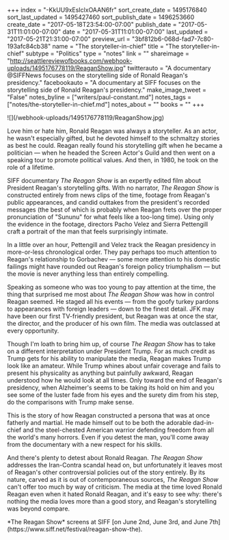 +++
index = "-KkUU9xEsIclxOAAN6fr"
sort_create_date = 1495176840
sort_last_updated = 1495427460
sort_publish_date = 1496253660
create_date = "2017-05-18T23:54:00-07:00"
publish_date = "2017-05-31T11:01:00-07:00"
date = "2017-05-31T11:01:00-07:00"
last_updated = "2017-05-21T21:31:00-07:00"
preview_url = "3bf812b6-068d-fad7-7c80-193afc84cb38"
name = "The storyteller-in-chief"
title = "The storyteller-in-chief"
subtype = "Politics"
type = "notes"
link = ""
shareimage = "http://seattlereviewofbooks.com/webhook-uploads/1495176778119/ReaganShow.jpg"
twitterauto = "A documentary @SIFFNews focuses on the storytelling side of Ronald Reagan's presidency."
facebookauto = "A documentary at SIFF focuses on the storytelling side of Ronald Reagan's presidency."
make_image_tweet = "False"
notes_byline = ["writers/paul-constant.md"]
notes_tags = ["notes/the-storyteller-in-chief.md"]
notes_about = ""
books = ""
+++
<p class="image">![](/webhook-uploads/1495176778119/ReaganShow.jpg)</p>

Love him or hate him, Ronald Reagan was always a storyteller. As an actor, he wasn't especially gifted, but he devoted himself to the schmaltzy stories as best he could. Reagan really found his storytelling gift when he became a politician — when he headed the Screen Actor's Guild and then went on a speaking tour to promote political values. And then, in 1980, he took on the role of a lifetime.

SIFF documentary *The Reagan Show* is an expertly edited film about President Reagan's storytelling gifts. With no narrator, *The Reagan Show* is constructed entirely from news clips of the time, footage from Reagan's public appearances, and candid outtakes from the president's recorded messages (the best of which is probably when Reagan frets over the proper pronunciation of "Sununu" for what feels like a too-long time). Using only the evidence in the footage, directors Pacho Velez and Sierra Pettengill craft a portrait of the man that feels surprisingly intimate.

In a little over an hour, Pettengill and Velez track the Reagan presidency in more-or-less chronological order. They pay perhaps too much attention to Reagan's relationship to Gorbachev — some more attention to his domestic failings might have rounded out Reagan's foreign policy triumphalism — but the movie is never anything less than entirely compelling.

Speaking as someone who was too young to pay attention at the time, the thing that surprised me most about *The Reagan Show* was how in control Reagan seemed. He staged all his events — from the goofy turkey pardons to appearances with foreign leaders — down to the finest detail. JFK may have been our first TV-friendly president, but Reagan was at once the star, the director, and the producer of his own film. The media was outclassed at every opportunity.

Though I'm loath to bring him up, of course *The Reagan Show* has to take on a different interpretation under President Trump. For as much credit as Trump gets for his ability to manipulate the media, Reagan makes Trump look like an amateur. While Trump whines about unfair coverage and fails to present his physicality as anything but painfully awkward, Reagan understood how he would look at all times. Only toward the end of Reagan's presidency, when Alzheimer's seems to be taking its hold on him and you see some of the luster fade from his eyes and the surety dim from his step, do the comparisons with Trump make sense.

This is the story of how Reagan constructed a persona that was at once fatherly and martial. He made himself out to be both the adorable dad-in-chief and the steel-chested American warrior defending freedom from all the world's many horrors. Even if you detest the man, you'll come away from the documentary with a new respect for his skills.

And there's plenty to detest about Ronald Reagan. *The Reagan Show* addresses the Iran-Contra scandal head on, but unfortunately it leaves most of Reagan's other controversial policies out of the story entirely. By its nature, carved as it is out of contemporaneous sources, *The Reagan Show* can't offer too much by way of criticism. The media at the time loved Ronald Reagan even when it hated Ronald Reagan, and it's easy to see why: there's nothing the media loves more than a good story, and Reagan's storytelling was beyond compare.

<p class="footer">*The Reagan Show* screens at SIFF [on June 2nd, June 3rd, and June 7th](https://www.siff.net/festival/reagan-show-the).</p>